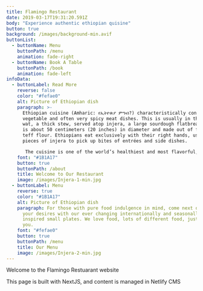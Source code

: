 ```yaml
---
title: Flamingo Restaurant
date: 2019-03-17T19:31:20.591Z
body: "Experience authentic ethiopian quisine"
button: true
background: /images/background-min.avif
buttonList: 
  - buttonName: Menu
    buttonPath: /menu
    animation: fade-right
  - buttonName: Book A Table
    buttonPath: /book 
    animation: fade-left
infoData:
  - buttonLabel: Read More
    reverse: false
    color: "#fefae0"
    alt: Picture of Ethiopian dish
    paragraph: >-
      Ethiopian cuisine (Amharic: የኢትዮጵያ ምግብ?) characteristically consists of
      vegetable and often very spicy meat dishes. This is usually in the form of
      wat, a thick stew, served atop injera, a large sourdough flatbread, which
      is about 50 centimeters (20 inches) in diameter and made out of fermented
      teff flour. Ethiopians eat exclusively with their right hands, using
      pieces of injera to pick up bites of entrées and side dishes.

       The cuisine is one of the world’s healthiest and most flavorful, not to mention most photogenic. Ethiopians are rightly proud of their culture and take pains to preserve traditional food ways...
    font: "#1B1A17"
    button: true
    buttonPath: /about
    title: Welcome to Our Restaurant
    image: /images/Injera-1-min.jpg
  - buttonLabel: Menu
    reverse: true
    color: "#1B1A17"
    alt: Picture of Ethiopian dish
    paragraph: For those with pure food indulgence in mind, come next door and sate
      your desires with our ever changing internationally and seasonally
      inspired small plates. We love food, lots of different food, just like
      you.
    font: "#fefae0"
    button: true
    buttonPath: /menu
    title: Our Menu
    image: /images/Injera-2-min.jpg
---
```

Welcome to the Flamingo Restuarant website

This page is built with NextJS, and content is managed in Netlify CMS